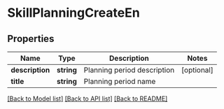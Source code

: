 # SkillPlanningCreateEn

## Properties
Name | Type | Description | Notes
------------ | ------------- | ------------- | -------------
**description** | **string** | Planning period description | [optional] 
**title** | **string** | Planning period name | 

[[Back to Model list]](../README.md#documentation-for-models) [[Back to API list]](../README.md#documentation-for-api-endpoints) [[Back to README]](../README.md)


